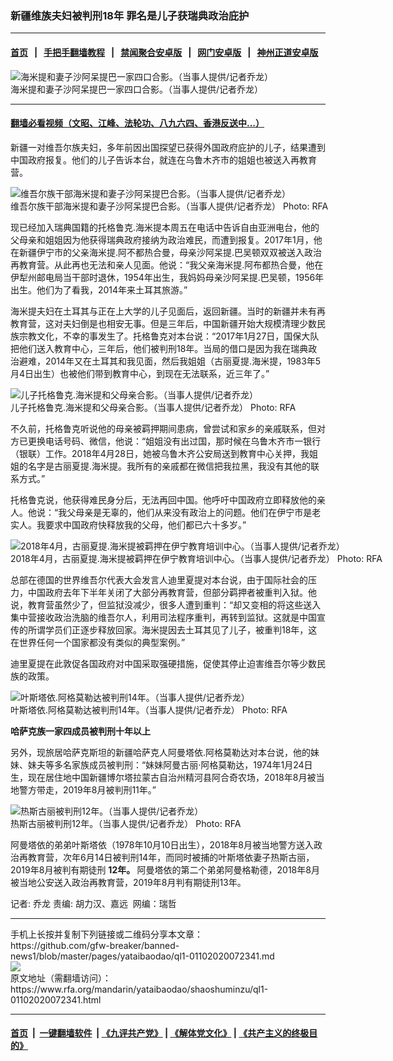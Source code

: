 ### 新疆维族夫妇被判刑18年   罪名是儿子获瑞典政治庇护
------------------------

#### [首页](https://github.com/gfw-breaker/banned-news1/blob/master/README.md) &nbsp;&nbsp;|&nbsp;&nbsp; [手把手翻墙教程](https://github.com/gfw-breaker/guides/wiki) &nbsp;&nbsp;|&nbsp;&nbsp; [禁闻聚合安卓版](https://github.com/gfw-breaker/bn-android) &nbsp;&nbsp;|&nbsp;&nbsp; [网门安卓版](https://github.com/oGate2/oGate) &nbsp;&nbsp;|&nbsp;&nbsp; [神州正道安卓版](https://github.com/SzzdOgate/update) 



<div id="headerimg">
 <img alt="海米提和妻子沙阿呆提巴一家四口合影。（当事人提供/记者乔龙）" src="https://www.rfa.org/mandarin/yataibaodao/shaoshuminzu/ql1-01102020072341.html/m0110-ql1p1.jpg/@@images/75a18974-aa34-48db-a68f-ad2ba308a85e.jpeg" title="海米提和妻子沙阿呆提巴一家四口合影。（当事人提供/记者乔龙）"/>
 <div id="headerimgcontents">
  <div id="headerimgcaption">
   <span>
    海米提和妻子沙阿呆提巴一家四口合影。（当事人提供/记者乔龙）
   </span>
   <!-- zoomattribute -->
  </div>
  <!-- headerimgcaption -->
 </div>
 <!-- headerimagecontents -->
</div>

<hr/>


#### [翻墙必看视频（文昭、江峰、法轮功、八九六四、香港反送中...）](http://167.172.214.107/home.html)

<div id="storytext">
 <div>
  <div class="slot_header">
  </div>
 </div>
 <p>
  新疆一对维吾尔族夫妇，多年前因出国探望已获得外国政府庇护的儿子，结果遭到中国政府报复。他们的儿子告诉本台，就连在乌鲁木齐市的姐姐也被送入再教育营。
 </p>
 <p>
 </p>
 <p>
 </p>
 <p>
 </p>
 <p>
  <div class="image-inline captioned" style="width:1500px;">
   <div style="width:1500px;">
    <img alt="维吾尔族干部海米提和妻子沙阿呆提巴合影。（当事人提供/记者乔龙）" src="https://www.rfa.org/mandarin/yataibaodao/shaoshuminzu/ql1-01102020072341.html/m0110-ql1p2.jpg" title="维吾尔族干部海米提和妻子沙阿呆提巴合影。（当事人提供/记者乔龙）"/>
   </div>
   <div class="image-caption">
    <span style="width:1500px;">
     维吾尔族干部海米提和妻子沙阿呆提巴合影。（当事人提供/记者乔龙）
    </span>
    <span class="copyright">
     Photo: RFA
    </span>
   </div>
  </div>
 </p>
 <p>
  现已经加入瑞典国籍的托格鲁克.海米提本周五在电话中告诉自由亚洲电台，他的父母亲和姐姐因为他获得瑞典政府接纳为政治难民，而遭到报复。2017年1月，他在新疆伊宁市的父亲海米提.阿不都热合曼，母亲沙阿呆提.巴吴顿双双被送入政治再教育营。从此再也无法和亲人见面。他说：“我父亲海米提.阿布都热合曼，他在伊犁州邮电局当干部时退休，1954年出生，我妈妈母亲沙阿呆提.巴吴顿，1956年出生。他们为了看我，2014年来土耳其旅游。”
 </p>
 <p>
  海米提夫妇在土耳其与正在上大学的儿子见面后，返回新疆。当时的新疆并未有再教育营，这对夫妇倒是也相安无事。但是三年后，中国新疆开始大规模清理少数民族宗教文化，不幸的事发生了。托格鲁克对本台说：“2017年1月27日，国保大队把他们送入教育中心，三年后，他们被判刑18年。当局的借口是因为我在瑞典政治避难，2014年又在土耳其和我见面，然后我姐姐（古丽夏提.海米提，1983年5月4日出生）也被他们带到教育中心，到现在无法联系，近三年了。”
 </p>
 <p>
 </p>
 <p>
  <div class="image-inline captioned" style="width:1500px;">
   <div style="width:1500px;">
    <img alt="儿子托格鲁克.海米提和父母亲合影。（当事人提供/记者乔龙）" src="https://www.rfa.org/mandarin/yataibaodao/shaoshuminzu/ql1-01102020072341.html/m0110-ql1p3.jpg" title="儿子托格鲁克.海米提和父母亲合影。（当事人提供/记者乔龙）"/>
   </div>
   <div class="image-caption">
    <span style="width:1500px;">
     儿子托格鲁克.海米提和父母亲合影。（当事人提供/记者乔龙）
    </span>
    <span class="copyright">
     Photo: RFA
    </span>
   </div>
  </div>
 </p>
 <p>
  不久前，托格鲁克听说他的母亲被羁押期间患病，曾尝试和家乡的亲戚联系，但对方已更换电话号码、微信，他说：“姐姐没有出过国，那时候在乌鲁木齐市一银行（银联）工作。2018年4月28日，她被乌鲁木齐公安局送到教育中心关押，我姐姐的名字是古丽夏提.海米提。我所有的亲戚都在微信把我拉黑，我没有其他的联系方式。”
 </p>
 <p>
  托格鲁克说，他获得难民身分后，无法再回中国。他呼吁中国政府立即释放他的亲人。他说：“我父母亲是无辜的，他们从来没有政治上的问题。他们在伊宁市是老实人。我要求中国政府快释放我的父母，他们都已六十多岁。”
 </p>
 <p>
 </p>
 <p>
  <div class="image-inline captioned" style="width:808px;">
   <div style="width:808px;">
    <img alt="2018年4月，古丽夏提.海米提被羁押在伊宁教育培训中心。（当事人提供/记者乔龙）" src="https://www.rfa.org/mandarin/yataibaodao/shaoshuminzu/ql1-01102020072341.html/m0110-ql1p4.jpg" title="2018年4月，古丽夏提.海米提被羁押在伊宁教育培训中心。（当事人提供/记者乔龙）"/>
   </div>
   <div class="image-caption">
    <span style="width:808px;">
     2018年4月，古丽夏提.海米提被羁押在伊宁教育培训中心。（当事人提供/记者乔龙）
    </span>
    <span class="copyright">
     Photo: RFA
    </span>
   </div>
  </div>
 </p>
 <p>
  总部在德国的世界维吾尔代表大会发言人迪里夏提对本台说，由于国际社会的压力，中国政府去年下半年关闭了大部分再教育营，但部分羁押者被重判入狱。他说，教育营虽然少了，但监狱没减少，很多人遭到重判：“却又变相的将这些送入集中营接收政治洗脑的维吾尔人，利用司法程序重判，再转到监狱。这就是中国宣传的所谓学员们正逐步释放回家。海米提因去土耳其见了儿子，被重判18年，这在世界任何一个国家都没有类似的典型案例。”
 </p>
 <p>
  迪里夏提在此敦促各国政府对中国采取强硬措施，促使其停止迫害维吾尔等少数民族的政策。
 </p>
 <p>
 </p>
 <p>
  <div class="image-inline captioned" style="width:1623px;">
   <div style="width:1623px;">
    <img alt="叶斯塔依.阿格莫勒达被判刑14年。（当事人提供/记者乔龙）" src="https://www.rfa.org/mandarin/yataibaodao/shaoshuminzu/ql1-01102020072341.html/m0110-ql1p5.jpg" title="叶斯塔依.阿格莫勒达被判刑14年。（当事人提供/记者乔龙）"/>
   </div>
   <div class="image-caption">
    <span style="width:1623px;">
     叶斯塔依.阿格莫勒达被判刑14年。（当事人提供/记者乔龙）
    </span>
    <span class="copyright">
     Photo: RFA
    </span>
   </div>
  </div>
 </p>
 <p>
  <b>
   哈萨克族一家四成员被判刑十年以上
  </b>
 </p>
 <p>
  另外，现旅居哈萨克斯坦的新疆哈萨克人阿曼塔依.阿格莫勒达对本台说，他的妹妹、妹夫等多名家族成员被判刑：“妹妹阿曼古丽·阿格莫勒达，1974年1月24日生，现在居住地中国新疆博尔塔拉蒙古自治州精河县阿合奇农场，2018年8月被当地警方带走，2019年8月被判刑11年。”
 </p>
 <p>
 </p>
 <p>
  <div class="image-inline captioned" style="width:2248px;">
   <div style="width:2248px;">
    <img alt="热斯古丽被判刑12年。（当事人提供/记者乔龙）" src="https://www.rfa.org/mandarin/yataibaodao/shaoshuminzu/ql1-01102020072341.html/m0110-ql1p6.jpg" title="热斯古丽被判刑12年。（当事人提供/记者乔龙）"/>
   </div>
   <div class="image-caption">
    <span style="width:2248px;">
     热斯古丽被判刑12年。（当事人提供/记者乔龙）
    </span>
    <span class="copyright">
     Photo: RFA
    </span>
   </div>
  </div>
 </p>
 <p>
  阿曼塔依的弟弟叶斯塔依（1978年10月10日出生），2018年8月被当地警方送入政治再教育营，次年6月14日被判刑14年，而同时被捕的叶斯塔依妻子热斯古丽，2019年8月被判有期徒刑
  <b>
   12年。
  </b>
  阿曼塔依的第二个弟弟阿曼格勒德，2018年8月被当地公安送入政治再教育营，2019年8月判有期徒刑13年。
 </p>
 <p>
 </p>
 <p>
  记者: 乔龙 责编: 胡力汉、嘉远  网编：瑞哲
 </p>
</div>

<hr/>
手机上长按并复制下列链接或二维码分享本文章：<br/>
https://github.com/gfw-breaker/banned-news1/blob/master/pages/yataibaodao/ql1-01102020072341.md <br/>
<a href='https://github.com/gfw-breaker/banned-news1/blob/master/pages/yataibaodao/ql1-01102020072341.md'><img src='https://github.com/gfw-breaker/banned-news1/blob/master/pages/yataibaodao/ql1-01102020072341.md.png'/></a> <br/>
原文地址（需翻墙访问）：https://www.rfa.org/mandarin/yataibaodao/shaoshuminzu/ql1-01102020072341.html


------------------------
#### [首页](https://github.com/gfw-breaker/banned-news1/blob/master/README.md) &nbsp;|&nbsp; [一键翻墙软件](https://github.com/gfw-breaker/nogfw/blob/master/README.md) &nbsp;| [《九评共产党》](https://github.com/gfw-breaker/9ping.md/blob/master/README.md#九评之一评共产党是什么) | [《解体党文化》](https://github.com/gfw-breaker/jtdwh.md/blob/master/README.md) | [《共产主义的终极目的》](https://github.com/gfw-breaker/gczydzjmd.md/blob/master/README.md)


<img src='http://gfw-breaker.win/banned-news/pages/yataibaodao/ql1-01102020072341.md' width='0px' height='0px'/>
